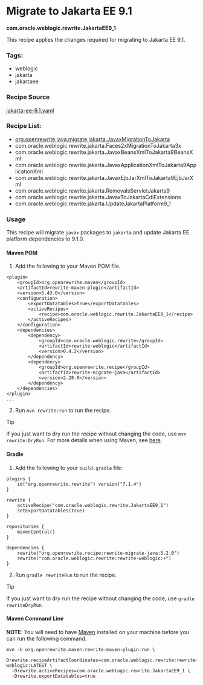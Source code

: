 # Migrate to Jakarta EE 9.1
**com.oracle.weblogic.rewrite.JakartaEE9_1**

This recipe applies the changes required for migrating to Jakarta EE 9.1.

### Tags:
  - weblogic
  - jakarta
  - jakartaee

### Recipe Source

[jakarta-ee-9.1.yaml](https://github.com/oracle/rewrite-recipes/blob/main/rewrite-weblogic/src/main/resources/META-INF/rewrite/jakarta-ee-9.1.yaml)

### Recipe List:

  - [org.openrewrite.java.migrate.jakarta.JavaxMigrationToJakarta](https://docs.openrewrite.org/recipes/java/migrate/jakarta/javaxmigrationtojakarta)
  - com.oracle.weblogic.rewrite.jakarta.Faces2xMigrationToJakarta3x
  - com.oracle.weblogic.rewrite.jakarta.JavaxBeansXmlToJakarta9BeansXml
  - com.oracle.weblogic.rewrite.jakarta.JavaxApplicationXmlToJakarta9ApplicationXml
  - com.oracle.weblogic.rewrite.jakarta.JavaxEjbJarXmlToJakarta9EjbJarXml
  - com.oracle.weblogic.rewrite.jakarta.RemovalsServletJakarta9
  - com.oracle.weblogic.rewrite.jakarta.JavaxToJakartaCdiExtensions
  - com.oracle.weblogic.rewrite.jakarta.UpdateJakartaPlatform9_1

### Usage

This recipe will migrate `javax` packages to `jakarta` and update Jakarta EE platform dependencies to 9.1.0.

#### Maven POM

1. Add the following to your Maven POM file.
```
<plugin>
    <groupId>org.openrewrite.maven</groupId>
    <artifactId>rewrite-maven-plugin</artifactId>
    <version>5.43.0</version>
    <configuration>
        <exportDatatables>true</exportDatatables>
        <activeRecipes>
            <recipe>com.oracle.weblogic.rewrite.JakartaEE9_1</recipe>
        </activeRecipes>
    </configuration>
    <dependencies>
        <dependency>
            <groupId>com.oracle.weblogic.rewrite</groupId>
            <artifactId>rewrite-weblogic</artifactId>
            <version>0.4.2</version>
        </dependency>
        <dependency>
            <groupId>org.openrewrite.recipe</groupId>
            <artifactId>rewrite-migrate-java</artifactId>
            <version>2.28.0</version>
        </dependency>
    </dependencies>
</plugin>
...
```
2. Run `mvn rewrite:run` to run the recipe.

> [!TIP]  
> If you just want to dry run the recipe without changing the code, use `mvn rewrite:DryRun`. For more details when using Maven, see [here](https://docs.openrewrite.org/reference/rewrite-maven-plugin).

#### Gradle

1. Add the following to your `build.gradle` file:

```
plugins {
    id("org.openrewrite.rewrite") version("7.1.4")
}

rewrite {
    activeRecipe("com.oracle.weblogic.rewrite.JakartaEE9_1")
    setExportDatatables(true)
}

repositories {
    mavenCentral()
}

dependencies {
    rewrite("org.openrewrite.recipe:rewrite-migrate-java:3.2.0")
    rewrite("com.oracle.weblogic.rewrite:rewrite-weblogic:+")
}
```
2. Run `gradle rewriteRun` to run the recipe.

> [!TIP]  
> If you just want to dry run the recipe without changing the code, use `gradle rewriteDryRun`.

#### Maven Command Line

**NOTE**: You will need to have [Maven](https://maven.apache.org/download.cgi) installed on your machine before you can run the following command.

```
mvn -U org.openrewrite.maven:rewrite-maven-plugin:run \
  -Drewrite.recipeArtifactCoordinates=com.oracle.weblogic.rewrite:rewrite-weblogic:LATEST \
  -Drewrite.activeRecipes=com.oracle.weblogic.rewrite.JakartaEE9_1 \
  -Drewrite.exportDatatables=true
  ```

